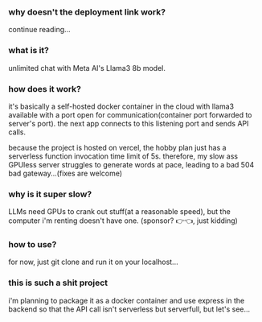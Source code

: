 ### why doesn't the deployment link work?

continue reading...

### what is it?

unlimited chat with Meta AI's Llama3 8b model.

### how does it work?

it's basically a self-hosted docker container in the cloud with llama3 available with a port open for communication(container port forwarded to server's port). the next app connects to this listening port and sends API calls.

because the project is hosted on vercel, the hobby plan just has a serverless function invocation time limit of 5s. therefore, my slow ass GPUless server struggles to generate words at pace, leading to a bad 504 bad gateway...(fixes are welcome)

### why is it super slow?

LLMs need GPUs to crank out stuff(at a reasonable speed), but the computer i'm renting doesn't have one. (sponsor? 👉👈, just kidding)

### how to use?

for now, just git clone and run it on your localhost...

### this is such a shit project

i'm planning to package it as a docker container and use express in the backend so that the API call isn't serverless but serverfull, but let's see...
